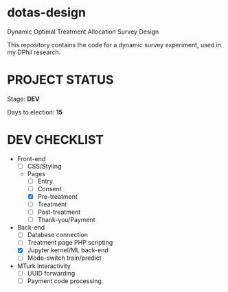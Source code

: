 # dotas-design
Dynamic Optimal Treatment Allocation Survey Design

This repository contains the code for a dynamic survey experiment, used in my DPhil research.

# PROJECT STATUS

Stage: **DEV**

Days to election: **15**

# DEV CHECKLIST

- Front-end
    - [ ] CSS/Styling
    - Pages
        - [ ] Entry
        - [ ] Consent
        - [x] Pre-treatment
        - [ ] Treatment
        - [ ] Post-treatment
        - [ ] Thank-you/Payment
- Back-end
    - [ ] Database connection
    - [ ] Treatment page PHP scripting
    - [x] Jupyter kernel/ML back-end
    - [ ] Mode-switch train/predict
- MTurk Interactivity
    - [ ] UUID forwarding
    - [ ] Payment code processing
